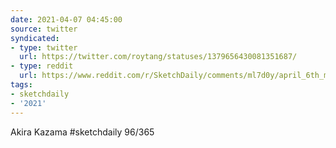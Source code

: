 ```yaml
---
date: 2021-04-07 04:45:00
source: twitter
syndicated:
- type: twitter
  url: https://twitter.com/roytang/statuses/1379656430081351687/
- type: reddit
  url: https://www.reddit.com/r/SketchDaily/comments/ml7d0y/april_6th_mushroom/gtnn9ef/
tags:
- sketchdaily
- '2021'
---
```


Akira Kazama #sketchdaily 96/365